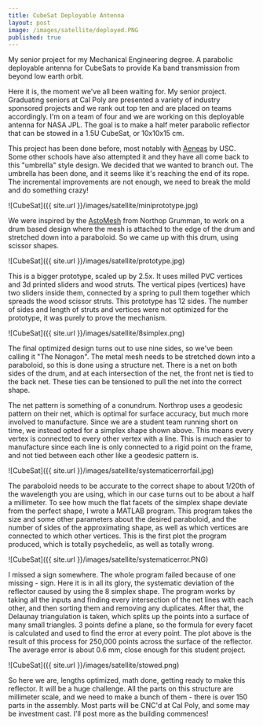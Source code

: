 ```yaml
---
title: CubeSat Deployable Antenna
layout: post
image: /images/satellite/deployed.PNG
published: true
---
```


My senior project for my Mechanical Engineering degree. A parabolic deployable antenna for CubeSats to provide Ka band transmission from beyond low earth orbit.

<!-- more -->

Here it is, the moment we've all been waiting for. My senior project. Graduating seniors at Cal Poly are presented a variety of industry sponsored projects and we rank out top ten and are placed on teams accordingly. I'm on a team of four and we are working on this deployable antenna for NASA JPL. The goal is to make a half meter parabolic reflector that can be stowed in a 1.5U CubeSat, or 10x10x15 cm.

This project has been done before, most notably with [Aeneas](http://www.isi.edu/projects/serc/aeneas) by USC. Some other schools have also attempted it and they have all come back to this "umbrella" style design. We decided that we wanted to branch out. The umbrella has been done, and it seems like it's reaching the end of its rope. The incremental improvements are not enough,  we need to break the mold and do something crazy!

![CubeSat]({{ site.url }}/images/satellite/miniprototype.jpg)

We were inspired by the [AstoMesh](http://www.northropgrumman.com/BusinessVentures/AstroAerospace/Products/Pages/AstroMesh.aspx) from Northop Grumman, to work on a drum based design where the mesh is attached to the edge of the drum and stretched down into a paraboloid. So we came up with this drum, using scissor shapes.

![CubeSat]({{ site.url }}/images/satellite/prototype.jpg)

This is a bigger prototype, scaled up by 2.5x. It uses milled PVC vertices and 3d printed sliders and wood struts. The vertical pipes (vertices) have two sliders inside them, connected by a spring to pull them together which spreads the wood scissor struts. This prototype has 12 sides. The number of sides and length of struts and vertices were not optimized for the prototype, it was purely to prove the mechanism.

![CubeSat]({{ site.url }}/images/satellite/8simplex.png)

The final optimized design turns out to use nine sides, so we've been calling it "The Nonagon". The metal mesh needs to be stretched down into a paraboloid, so this is done using a structure net. There is a net on both sides of the drum, and at each intersection of the net, the front net is tied to the back net. These ties can be tensioned to pull the net into the correct shape.

The net pattern is something of a conundrum. Northrop uses a geodesic pattern on their net, which is optimal for surface accuracy, but much more involved to manufacture. Since we are a student team running short on time, we instead opted for a simplex shape shown above. This means every vertex is connected to every other vertex with a line. This is much easier to manufacture since each line is only connected to a rigid point on the frame, and not tied between each other like a geodesic pattern is.

![CubeSat]({{ site.url }}/images/satellite/systematicerrorfail.jpg)

The paraboloid needs to be accurate to the correct shape to about 1/20th of the wavelength you are using, which in our case turns out to be about a half a millimeter. To see how much the flat facets of the simplex shape deviate from the perfect shape, I wrote a MATLAB program. This program takes the size and some other parameters about the desired paraboloid, and the number of sides of the approximating shape, as well as which vertices are connected to which other vertices. This is the first plot the program produced, which is totally psychedelic, as well as totally wrong.

![CubeSat]({{ site.url }}/images/satellite/systematicerror.PNG)

I missed a sign somewhere. The whole program failed because of one missing - sign. Here it is in all its glory, the systematic deviation of the reflector caused by using the 8 simplex shape. The program works by taking all the inputs and finding every intersection of the net lines with each other, and then sorting them and removing any duplicates. After that, the Delaunay triangulation is taken, which splits up the points into a surface of many small triangles. 3 points define a plane, so the formula for every facet is calculated and used to find the error at every point. The plot above is the result of this process for 250,000 points across the surface of the reflector. The average error is about 0.6 mm, close enough for this student project.

![CubeSat]({{ site.url }}/images/satellite/stowed.png)

So here we are, lengths optimized, math done, getting ready to make this reflector. It will be a huge challenge. All the parts on this structure are millimeter scale, and we need to make a bunch of them - there is over 150 parts in the assembly. Most parts will be CNC'd at Cal Poly, and some may be investment cast. I'll post more as the building commences!
